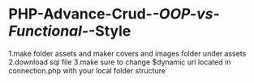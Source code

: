 # PHP-Advance-Crud-_-OOP-vs-Functional-_-Style

1.make folder assets and maker covers and images folder under assets
2.download sql file
3.make sure to change $dynamic url located in connection.php with your local folder structure
